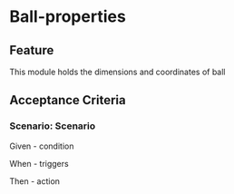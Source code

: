 # Ball-properties

## Feature

This module holds the dimensions and coordinates of ball

## Acceptance Criteria

### Scenario: Scenario

  Given - condition

  When - triggers

  Then - action

